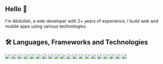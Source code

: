 ## Hello 👋
I'm Abdullah, a web developer with 2+ years of experience, I build web and mobile apps using various technologies.

## 🛠️ Languages, Frameworks and Technologies
![](https://img.shields.io/badge/C-00599C?style=for-the-badge&logo=c&logoColor=white)
![](https://img.shields.io/badge/HTML5-E34F26?style=for-the-badge&logo=html5&logoColor=white)
![](https://img.shields.io/badge/CSS3-1572B6?style=for-the-badge&logo=css3&logoColor=white)
![](https://img.shields.io/badge/JavaScript-F7DF1E?style=for-the-badge&logo=javascript&logoColor=black)
![](https://img.shields.io/badge/TypeScript-007ACC?style=for-the-badge&logo=typescript&logoColor=white)
![](https://img.shields.io/badge/Python-000000.svg?style=for-the-badge&logo=Python&logoColor=3776AB)
![](https://img.shields.io/badge/Ruby-CC342D.svg?style=for-the-badge&logo=Ruby&logoColor=white)
![](https://img.shields.io/badge/Node.js-000000?style=for-the-badge&logo=node.js&logoColor=43853D)
![](https://img.shields.io/badge/Express-000000.svg?style=for-the-badge&logo=Express&logoColor=white)
![](https://img.shields.io/badge/Mongoose-000000.svg?style=for-the-badge&logo=Mongoose&logoColor=880000)
![](https://shields.io/badge/react-black?logo=react&style=for-the-badge)
![](https://img.shields.io/badge/React_Native-000000?style=for-the-badge&logo=react&logoColor=61DAFB)
![](https://img.shields.io/badge/Expo-000000.svg?style=for-the-badge&logo=Expo&logoColor=white)
![](https://img.shields.io/badge/next.js-000000?style=for-the-badge&logo=nextdotjs&logoColor=white)
![](https://img.shields.io/badge/Tailwind_CSS-000000?style=for-the-badge&logo=tailwind-css&logoColor=38B2AC)
![](https://img.shields.io/badge/MongoDB-000000?style=for-the-badge&logo=mongodb&logoColor=4EA94B)
![](https://img.shields.io/badge/PostgreSQL-000000?style=for-the-badge&logo=postgresql&logoColor=316192)
![](https://img.shields.io/badge/Prisma-000000?style=for-the-badge&logo=Prisma&logoColor=white)
![](https://img.shields.io/badge/Django-000000.svg?style=for-the-badge&logo=Django&logoColor=14A56E)
![](https://img.shields.io/badge/Ruby%20on%20Rails-D30001.svg?style=for-the-badge&logo=Ruby-on-Rails&logoColor=white)
